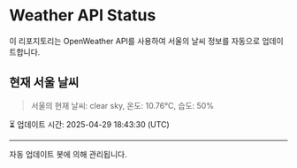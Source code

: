 
# Weather API Status

이 리포지토리는 OpenWeather API를 사용하여 서울의 날씨 정보를 자동으로 업데이트합니다.

## 현재 서울 날씨
> 서울의 현재 날씨: clear sky, 온도: 10.76°C, 습도: 50%

⏳ 업데이트 시간: 2025-04-29 18:43:30 (UTC)

---
자동 업데이트 봇에 의해 관리됩니다.
